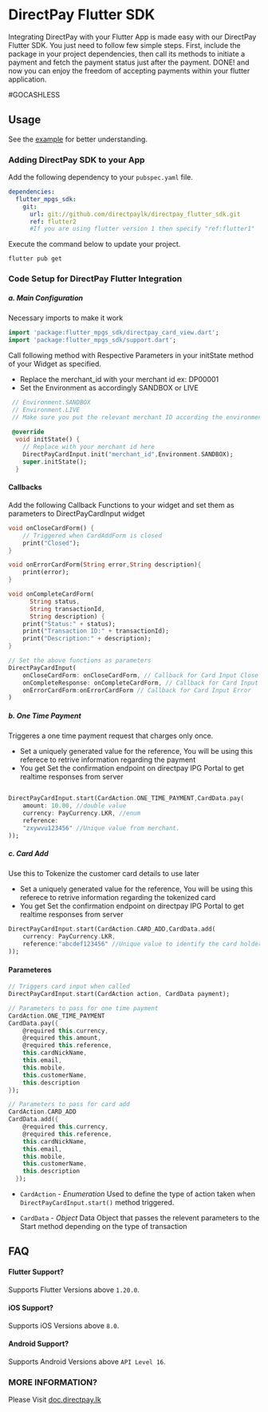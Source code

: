 
# DirectPay Flutter SDK

Integrating DirectPay with your Flutter App is made easy with our DirectPay Flutter SDK. You just need to follow few simple steps. First, include the package in your project dependencies, then call its methods to initiate a payment and fetch the payment status just after the payment. DONE! and now you can enjoy the freedom of accepting payments within your flutter application. 

#GOCASHLESS

## Usage ##

See the [example](https://github.com/directpaylk/directpay_flutter_sdk_example) for better understanding. 

### Adding DirectPay SDK to your App ###

Add the following dependency to your `pubspec.yaml` file.
```yaml
dependencies:
  flutter_mpgs_sdk:
    git:
      url: git://github.com/directpaylk/directpay_flutter_sdk.git
      ref: flutter2 
      #If you are using flutter version 1 then specify "ref:flutter1" 
```

Execute the command below to update your project.

```
flutter pub get
```

###  Code Setup for DirectPay Flutter Integration ### 

##### a. Main Configuration #####

Necessary imports to make it work
```dart
import 'package:flutter_mpgs_sdk/directpay_card_view.dart';
import 'package:flutter_mpgs_sdk/support.dart';
```

Call following method with Respective Parameters in your initState method of your Widget as specified.
* Replace the merchant_id with your merchant id ex: DP00001
* Set the Environment as accordingly SANDBOX or LIVE
```dart
 // Environment.SANDBOX
 // Environment.LIVE
 // Make sure you put the relevant merchant ID according the environment
 
 @override
  void initState() {
    // Replace with your merchant id here
    DirectPayCardInput.init("merchant_id",Environment.SANDBOX);
    super.initState();
  }

```

#### Callbacks ####

Add the following Callback Functions to your widget and set them as parameters to DirectPayCardInput widget

```dart
void onCloseCardForm() {
    // Triggered when CardAddForm is closed
    print("Closed");
}

void onErrorCardForm(String error,String description){
    print(error);
}

void onCompleteCardForm(
      String status,
      String transactionId,
      String description) {
    print("Status:" + status);
    print("Transaction ID:" + transactionId);
    print("Description:" + description);
}

// Set the above functions as parameters
DirectPayCardInput(
    onCloseCardForm: onCloseCardForm, // Callback for Card Input Close
    onCompleteResponse: onCompleteCardForm, // Callback for Card Input Complete
    onErrorCardForm:onErrorCardForm // Callback for Card Input Error
)
```


##### b. One Time Payment #####

Triggeres a one time payment request that charges only once.
* Set a uniquely generated value for the reference, You will be using this referece to retrive information regarding the payment
* You get Set the confirmation endpoint on directpay IPG Portal to get realtime responses from server

```dart

DirectPayCardInput.start(CardAction.ONE_TIME_PAYMENT,CardData.pay(
    amount: 10.00, //double value
    currency: PayCurrency.LKR, //enum
    reference:
    "zxywvu123456" //Unique value from merchant.
));
```

##### c. Card Add #####

Use this to Tokenize the customer card details to use later

* Set a uniquely generated value for the reference, You will be using this referece to retrive information regarding the tokenized card
* You get Set the confirmation endpoint on directpay IPG Portal to get realtime responses from server

```dart
DirectPayCardInput.start(CardAction.CARD_ADD,CardData.add(
    currency: PayCurrency.LKR,
    reference:"abcdef123456" //Unique value to identify the card holder.
));
```


#### Parameteres ####

```dart
// Triggers card input when called
DirectPayCardInput.start(CardAction action, CardData payment);

// Parameters to pass for one time payment
CardAction.ONE_TIME_PAYMENT
CardData.pay({
    @required this.currency,
    @required this.amount,
    @required this.reference,
    this.cardNickName,
    this.email,
    this.mobile,
    this.customerName,
    this.description
});

// Parameters to pass for card add
CardAction.CARD_ADD
CardData.add({
    @required this.currency,
    @required this.reference,
    this.cardNickName,
    this.email,
    this.mobile,
    this.customerName,
    this.description
  });

```

- `CardAction` - _Enumeration_
Used to define the type of action taken when `DirectPayCardInput.start()` method triggered.

- `CardData` - _Object_
Data Object that passes the relevent parameters to the Start method depending on the type of transaction


## FAQ ##

#### Flutter Support? ####

Supports Flutter Versions above `1.20.0`.

#### iOS Support? ####

Supports iOS Versions above `8.0`.

#### Android Support? #### 

Supports Android Versions above `API Level 16`.


### MORE INFORMATION? ### 

Please Visit [doc.directpay.lk](https://doc.directpay.lk/)


